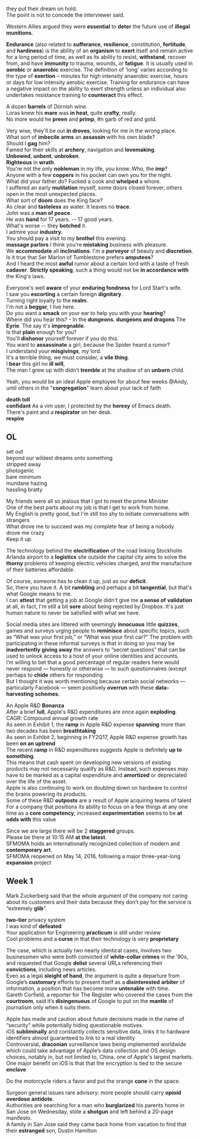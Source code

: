 they put their dream on hold.  
The point is not to concede the interviewer said.

Western Allies argued they were **essential** to **deter** the future use of **illegal munitions**.  

**Endurance** (also related to **sufferance**, **resilience**, constitution, **fortitude**, and **hardiness**) is the ability of an **organism** to **exert** itself and remain active for a long period of time, as well as its ability to resist, **withstand**, recover from, and have **immunity** to trauma, wounds, or **fatigue**. It is usually used in **aerobic** or **anaerobic** exercise. The definition of 'long' varies according to the type of **exertion** – minutes for high intensity anaerobic exercise, hours or days for low intensity aerobic exercise. Training for endurance can have a negative impact on the ability to exert strength unless an individual also undertakes resistance training to **counteract** this effect.

A dozen **barrels** of Dornish wine.  
Loras knew his **mare** was **in heat**, quite **crafty**, really.  
No more would he **preen** and **primp**, #n garb of red and gold.    

Very wise, they'll be out **in droves**, looking for me in the wrong place.  
What sort of **imbecile** **arms** an **assassin** with his own blade?  
Should I **gag** him?  
Famed for their skills at **archery**, navigation and **lovemaking**.  
**Unbowed**, **unbent**, **unbroken**.  
**Righteous** in **wrath**.  
You're not the only **nobleman** in my life, you know. Who, the **imp**?  
Anyone with a few **coppers** in his pocket can own you for the night.  
What did your father do? Fucked a cook and **whelped** a whore.  
I suffered an early **mutilation** myself, some doors closed forever, others open in the most unexpected places.    
What sort of **doom** does the King face?  
As clear and **tasteless** as water. It leaves no **trace**.  
John was a **man of peace**.  
He was **hand** for 17 years. -- 17 good years.  
What's worse -- they **botched** it.  
I admire your **industry**.  
You should pay a visit to my **brothel** this evening.  
**massage parlors**
I think you're **mistaking** business with pleasure.  
We **accommodate** all **inclinations**. 
I'm a **purveyor** of beauty and **discretion**. 
Is it true that Ser Marlon of Tumblestone prefers **amputees**?  
And I heard the most **awful** rumor about a certain lord with a taste of fresh **cadaver**. 
**Strictly speaking**, such a thing would not be **in accordance with** the King's laws.  

Everyone's well **aware** of your **enduring fondness** for Lord Start's wife.  
I saw you **escorting** a certain foreign **dignitary**.  
Turning right loyalty to the **realm**.  
I'm not a **beggar**, I live here.  
Do you want a **smack** on your ear to help you with your **hearing**?  
Where did you hear this?  - In the **dungeons**. 
**dungeons and dragons**
The **Eyrie**. The say it's **impregnable**.  
Is that **plain** enough for you?  
You'll **dishonor** yourself forever if you do this.  
You want to **assassinate** a girl, because the Spider heard a rumor?  
I understand your **misgivings**, my lord.  
It's a terrible thing, we must consider, a **vile thing**.  
I **bear** this girl no **ill will**,  
The man I grew up with didn't **tremble** at the shadow of an **unborn** child.  


Yeah, you would be an ideal Apple employee for about few weeks @Andy, until others in the "**congregation**" learn about your lack of faith 

**death toll**  
**confidant** 
As a vim user, I protected by the **heresy** of Emacs death.   
There's paint and a **respirator** on her desk.  
**respire**

OL
---
set out  
beyond our wildest dreams 
onto something  
stripped away  
photogenic  
bare minimum  
mundane 
hazing  
hassling 
bratty

My friends were all so jealous that I got to meet the prime Minister  
One of the best parts about my job is that I get to work from home.  
My English is pretty good, but I'm still too shy to initiate conversations with strangers  
What drove me to succeed was my complete fear of being a nobody  
drove me crazy  
Keep it up.  


The technology behind the **electrification** of the road linking Stockholm Arlanda airport to a **logistics** site outside the capital city aims to solve the **thorny** problems of keeping electric vehicles charged, and the manufacture of their batteries affordable.

Of course, someone has to clean it up, just as our **deficit**.  
So, there you have it. A bit **rambling** and perhaps a bit **tangential**, but that's what Google means to me.  
I can **attest** that getting a job at Google didn't give me **a sense of** **validation** at all, in fact, I'm still a bit **sore** about being rejected by Dropbox. It's just human nature to never be satisfied with what we have.  

Social media sites are littered with seemingly **innocuous** little **quizzes**, games and surveys urging people to **reminisce** about specific topics, such as “What was your first job,” or “What was your first car?” The problem with participating in these informal surveys is that in doing so you may be **inadvertently** **giving away** the answers to “secret questions” that can be used to unlock access to a host of your online identities and accounts.  
I’m willing to bet that a good percentage of regular readers here would never respond — honestly or otherwise — to such questionnaires (except perhaps to **chide** others for responding  
But I thought it was worth mentioning because certain social networks — particularly Facebook — seem positively **overrun** with these **data-harvesting** **schemes**.  
  
An Apple R&D **Bonanza**  
After a brief **lull**, Apple's R&D expenditures are once again **exploding**.  
CAGR: Compound annual growth rate  
As seen in Exhibit 1, the **ramp** in Apple R&D expense **spanning** more than two decades has been **breathtaking**  
As seen in Exhibit 2, beginning in FY2Q17, Apple R&D expense growth has been **on an uptrend**  
The recent **ramp** in R&D expenditures suggests Apple is definitely **up to something**.  
This means that cash spent on developing new versions of existing products may not necessarily qualify as R&D. Instead, such expenses may have to be marked as a capital expenditure and **amortized** or depreciated over the life of the asset.  
Apple is also continuing to work on doubling down on hardware to control the brains powering its products.  
Some of these R&D **outposts** are a result of Apple acquiring teams of talent  
For a company that positions its ability to focus on a few things at any one time as a **core competency**, increased **experimentation** seems to be **at odds with** this value  
  
Since we are large there will be 2 **staggered** groups.  
Please be there at 10:15 AM **at the latest**.  
SFMOMA holds an internationally recognized collection of modern and **contemporary art**.  
SFMOMA reopened on May 14, 2016, following a major three-year-long **expansion** project  
  
Week 1
---
Mark Zuckerberg said that the whole argument of the company not caring about its customers and their data because they don’t pay for the service is “extremely **glib**”.  
  
**two-tier** privacy system  
I was kind of **defeated**  
Your application for Engineering **practicum** is still under review  
Cool problems and a **curse** in that their technology is very **proprietary**  
  
The case, which is actually two nearly identical cases, involves two businessmen who were both convicted of **white-collar crimes** in the ’90s, and requested that Google **delist** several URLs referencing their **convictions**, including news articles.  
Even as a legal **sleight of hand**, the argument is quite a departure from Google’s **customary** efforts to present itself as a **disinterested** **arbiter** of information, a position that has become more **untenable** with time.  
Gareth Corfield, a reporter for The Register who covered the cases from the **courtroom**, said it’s **disingenuous** of Google to put on the **mantle** of journalism only when it suits them.  

Apple has made and caution about future decisions made in the name of “security” while potentially hiding questionable motives.  
iOS **subliminally** and constantly collects sensitive data, links it to hardware identifiers almost guaranteed to link to a real identity  
Controversial, **draconian** surveillance laws being implemented worldwide which could take advantage of Apple’s data collection and OS design choices, notably in, but not limited to, China, one of Apple's largest markets.  
One major benefit on iOS is that that the encryption is tied to the secure **enclave**  
   
Do the motorcycle riders a favor and put the orange **cone** in the space.  
   
Surgeon general issues rare advisory: more people should carry **opioid** **overdose** **antidote**.  
Authorities are searching for a man who **burglarized** his parents home in San Jose on Wednesday, stole a **shotgun** and left behind a 20-page manifesto.  
A family in San Jose said they came back home from vacation to find that their **estranged** son, Dustin Hamilton  
   
